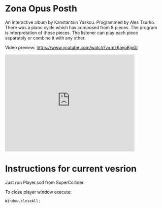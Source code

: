 # Zona Opus Posth
An interactive album by Kanstantsin Yaskou. Programmed by Ales Tsurko. There was a piano cycle which has composed from 8 pieces. The program is interpretation of those pieces. The listener can play each piece separately or combine it with any other.

Video preview: https://www.youtube.com/watch?v=mz6aypBjpGI

<iframe width="420" height="315" src="https://www.youtube.com/embed/mz6aypBjpGI" frameborder="0" allowfullscreen></iframe>

# Instructions for current vesrion
Just run Player.scd from SuperCollider.

To close player window execute:

`Window.closeAll;`
